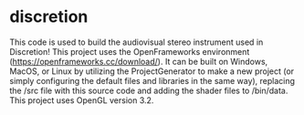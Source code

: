 # discretion

This code is used to build the audiovisual stereo instrument used in Discretion!
This project uses the OpenFrameworks environment (https://openframeworks.cc/download/). It can be built on Windows, MacOS, or Linux by utilizing the ProjectGenerator to make a new project (or simply configuring the default files and libraries in the same way), replacing the /src file with this source code and adding the shader files to /bin/data. This project uses OpenGL version 3.2.
